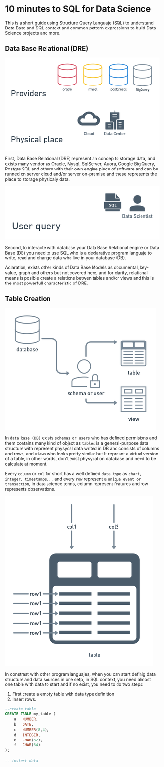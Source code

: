 # 10 minutes to SQL for Data Science

This is a short guide using Structure Query Languaje (SQL) to understand Data Base and SQL context and common pattern expressions to build Data Science projects and more.

## Data Base Relational (DRE)

![dre-providers](./multimedia/providers-physical-place.png)

First, Data Base Relational (DRE) represent an concep to storage data, and exists many vendor as Oracle, Mysql, SqlServer, Auora, Google Big Query, Postgre SQL and others with their own engine piece of software and can be runned on server cloud and/or server on-premise and these represents the place to storage physicaly data.

![sql](./multimedia/user-query.png)

Second, to interacte with database your Data Base Relational engine or Data Base (DB) you need to use SQL who is a declarative program languaje to write, read and change data who live in your database (DB).

Aclaration, exists other kinds of Data Base Models as documental, key-value, graph and others but not covered here, and for clarity, relational means is posible create a relations betwen tables and/or views and this is the most powerfull characteristic of DRE.

## Table Creation

![db-user-table-schema](./multimedia/db-user-table-schema.png)

In `data base (DB)` exists `schemas or users` who has defined permisions and them contains many kind of object as `tables` is a general-purpose data structure with represent physycal data writed in DB and consists of columns and rows, and `views` who looks pretty similar but It represnt a virtual version of a table, in other words, don't exist physycal on database and need to be calculate at moment.

Every `column` or `col` for short has a well defined `data type` as `chart, integer, timestamps...` and every `row` represent a `unique event or transaction`, in data science terms, column represent features and row represents observations.

![table-row-column](./multimedia/table-row-column.png)

In constrast with other program languajes, when you can start definig data structure and data sources in one setp, in SQL context, you need almost one table with data to start and if no exist, you need to do two steps:

1. First create a empty table with data type definition
2. Insert rows.

```sql
--create table
CREATE TABLE my_table (
    a   NUMBER,
    b   DATE,
    c   NUMBER(8,4),
    d   INTEGER,
    e   CHAR(32),
    f   CHAR(64)
);

-- instert data

```
